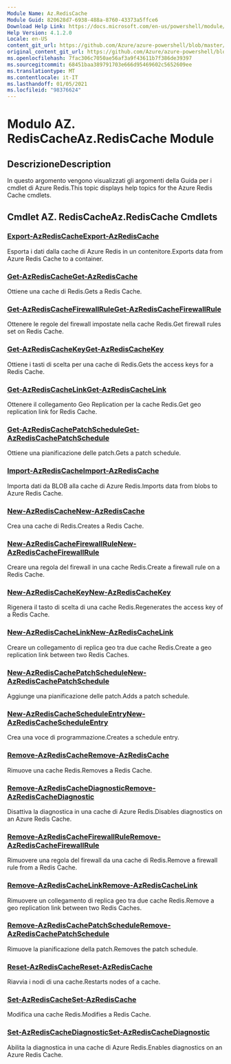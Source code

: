 ```yaml
---
Module Name: Az.RedisCache
Module Guid: 820628d7-6938-488a-8760-43373a5ffce6
Download Help Link: https://docs.microsoft.com/en-us/powershell/module/az.rediscache
Help Version: 4.1.2.0
Locale: en-US
content_git_url: https://github.com/Azure/azure-powershell/blob/master/src/RedisCache/RedisCache/help/Az.RedisCache.md
original_content_git_url: https://github.com/Azure/azure-powershell/blob/master/src/RedisCache/RedisCache/help/Az.RedisCache.md
ms.openlocfilehash: 7fac306c7050ae56af3a9f43611b7f386de39397
ms.sourcegitcommit: 68451baa389791703e666d95469602c5652609ee
ms.translationtype: MT
ms.contentlocale: it-IT
ms.lasthandoff: 01/05/2021
ms.locfileid: "98376624"
---
```

# <span data-ttu-id="8018c-101">Modulo AZ. RedisCache</span><span class="sxs-lookup"><span data-stu-id="8018c-101">Az.RedisCache Module</span></span>
## <span data-ttu-id="8018c-102">Descrizione</span><span class="sxs-lookup"><span data-stu-id="8018c-102">Description</span></span>
<span data-ttu-id="8018c-103">In questo argomento vengono visualizzati gli argomenti della Guida per i cmdlet di Azure Redis.</span><span class="sxs-lookup"><span data-stu-id="8018c-103">This topic displays help topics for the Azure Redis Cache cmdlets.</span></span>

## <span data-ttu-id="8018c-104">Cmdlet AZ. RedisCache</span><span class="sxs-lookup"><span data-stu-id="8018c-104">Az.RedisCache Cmdlets</span></span>
### [<span data-ttu-id="8018c-105">Export-AzRedisCache</span><span class="sxs-lookup"><span data-stu-id="8018c-105">Export-AzRedisCache</span></span>](Export-AzRedisCache.md)
<span data-ttu-id="8018c-106">Esporta i dati dalla cache di Azure Redis in un contenitore.</span><span class="sxs-lookup"><span data-stu-id="8018c-106">Exports data from Azure Redis Cache to a container.</span></span>

### [<span data-ttu-id="8018c-107">Get-AzRedisCache</span><span class="sxs-lookup"><span data-stu-id="8018c-107">Get-AzRedisCache</span></span>](Get-AzRedisCache.md)
<span data-ttu-id="8018c-108">Ottiene una cache di Redis.</span><span class="sxs-lookup"><span data-stu-id="8018c-108">Gets a Redis Cache.</span></span>

### [<span data-ttu-id="8018c-109">Get-AzRedisCacheFirewallRule</span><span class="sxs-lookup"><span data-stu-id="8018c-109">Get-AzRedisCacheFirewallRule</span></span>](Get-AzRedisCacheFirewallRule.md)
<span data-ttu-id="8018c-110">Ottenere le regole del firewall impostate nella cache Redis.</span><span class="sxs-lookup"><span data-stu-id="8018c-110">Get firewall rules set on Redis Cache.</span></span>

### [<span data-ttu-id="8018c-111">Get-AzRedisCacheKey</span><span class="sxs-lookup"><span data-stu-id="8018c-111">Get-AzRedisCacheKey</span></span>](Get-AzRedisCacheKey.md)
<span data-ttu-id="8018c-112">Ottiene i tasti di scelta per una cache di Redis.</span><span class="sxs-lookup"><span data-stu-id="8018c-112">Gets the access keys for a Redis Cache.</span></span>

### [<span data-ttu-id="8018c-113">Get-AzRedisCacheLink</span><span class="sxs-lookup"><span data-stu-id="8018c-113">Get-AzRedisCacheLink</span></span>](Get-AzRedisCacheLink.md)
<span data-ttu-id="8018c-114">Ottenere il collegamento Geo Replication per la cache Redis.</span><span class="sxs-lookup"><span data-stu-id="8018c-114">Get geo replication link for Redis Cache.</span></span>

### [<span data-ttu-id="8018c-115">Get-AzRedisCachePatchSchedule</span><span class="sxs-lookup"><span data-stu-id="8018c-115">Get-AzRedisCachePatchSchedule</span></span>](Get-AzRedisCachePatchSchedule.md)
<span data-ttu-id="8018c-116">Ottiene una pianificazione delle patch.</span><span class="sxs-lookup"><span data-stu-id="8018c-116">Gets a patch schedule.</span></span>

### [<span data-ttu-id="8018c-117">Import-AzRedisCache</span><span class="sxs-lookup"><span data-stu-id="8018c-117">Import-AzRedisCache</span></span>](Import-AzRedisCache.md)
<span data-ttu-id="8018c-118">Importa dati da BLOB alla cache di Azure Redis.</span><span class="sxs-lookup"><span data-stu-id="8018c-118">Imports data from blobs to Azure Redis Cache.</span></span>

### [<span data-ttu-id="8018c-119">New-AzRedisCache</span><span class="sxs-lookup"><span data-stu-id="8018c-119">New-AzRedisCache</span></span>](New-AzRedisCache.md)
<span data-ttu-id="8018c-120">Crea una cache di Redis.</span><span class="sxs-lookup"><span data-stu-id="8018c-120">Creates a Redis Cache.</span></span>

### [<span data-ttu-id="8018c-121">New-AzRedisCacheFirewallRule</span><span class="sxs-lookup"><span data-stu-id="8018c-121">New-AzRedisCacheFirewallRule</span></span>](New-AzRedisCacheFirewallRule.md)
<span data-ttu-id="8018c-122">Creare una regola del firewall in una cache Redis.</span><span class="sxs-lookup"><span data-stu-id="8018c-122">Create a firewall rule on a Redis Cache.</span></span>

### [<span data-ttu-id="8018c-123">New-AzRedisCacheKey</span><span class="sxs-lookup"><span data-stu-id="8018c-123">New-AzRedisCacheKey</span></span>](New-AzRedisCacheKey.md)
<span data-ttu-id="8018c-124">Rigenera il tasto di scelta di una cache Redis.</span><span class="sxs-lookup"><span data-stu-id="8018c-124">Regenerates the access key of a Redis Cache.</span></span>

### [<span data-ttu-id="8018c-125">New-AzRedisCacheLink</span><span class="sxs-lookup"><span data-stu-id="8018c-125">New-AzRedisCacheLink</span></span>](New-AzRedisCacheLink.md)
<span data-ttu-id="8018c-126">Creare un collegamento di replica geo tra due cache Redis.</span><span class="sxs-lookup"><span data-stu-id="8018c-126">Create a geo replication link between two Redis Caches.</span></span>

### [<span data-ttu-id="8018c-127">New-AzRedisCachePatchSchedule</span><span class="sxs-lookup"><span data-stu-id="8018c-127">New-AzRedisCachePatchSchedule</span></span>](New-AzRedisCachePatchSchedule.md)
<span data-ttu-id="8018c-128">Aggiunge una pianificazione delle patch.</span><span class="sxs-lookup"><span data-stu-id="8018c-128">Adds a patch schedule.</span></span>

### [<span data-ttu-id="8018c-129">New-AzRedisCacheScheduleEntry</span><span class="sxs-lookup"><span data-stu-id="8018c-129">New-AzRedisCacheScheduleEntry</span></span>](New-AzRedisCacheScheduleEntry.md)
<span data-ttu-id="8018c-130">Crea una voce di programmazione.</span><span class="sxs-lookup"><span data-stu-id="8018c-130">Creates a schedule entry.</span></span>

### [<span data-ttu-id="8018c-131">Remove-AzRedisCache</span><span class="sxs-lookup"><span data-stu-id="8018c-131">Remove-AzRedisCache</span></span>](Remove-AzRedisCache.md)
<span data-ttu-id="8018c-132">Rimuove una cache Redis.</span><span class="sxs-lookup"><span data-stu-id="8018c-132">Removes a Redis Cache.</span></span>

### [<span data-ttu-id="8018c-133">Remove-AzRedisCacheDiagnostic</span><span class="sxs-lookup"><span data-stu-id="8018c-133">Remove-AzRedisCacheDiagnostic</span></span>](Remove-AzRedisCacheDiagnostic.md)
<span data-ttu-id="8018c-134">Disattiva la diagnostica in una cache di Azure Redis.</span><span class="sxs-lookup"><span data-stu-id="8018c-134">Disables diagnostics on an Azure Redis Cache.</span></span>

### [<span data-ttu-id="8018c-135">Remove-AzRedisCacheFirewallRule</span><span class="sxs-lookup"><span data-stu-id="8018c-135">Remove-AzRedisCacheFirewallRule</span></span>](Remove-AzRedisCacheFirewallRule.md)
<span data-ttu-id="8018c-136">Rimuovere una regola del firewall da una cache di Redis.</span><span class="sxs-lookup"><span data-stu-id="8018c-136">Remove a firewall rule from a Redis Cache.</span></span>

### [<span data-ttu-id="8018c-137">Remove-AzRedisCacheLink</span><span class="sxs-lookup"><span data-stu-id="8018c-137">Remove-AzRedisCacheLink</span></span>](Remove-AzRedisCacheLink.md)
<span data-ttu-id="8018c-138">Rimuovere un collegamento di replica geo tra due cache Redis.</span><span class="sxs-lookup"><span data-stu-id="8018c-138">Remove a geo replication link between two Redis Caches.</span></span>

### [<span data-ttu-id="8018c-139">Remove-AzRedisCachePatchSchedule</span><span class="sxs-lookup"><span data-stu-id="8018c-139">Remove-AzRedisCachePatchSchedule</span></span>](Remove-AzRedisCachePatchSchedule.md)
<span data-ttu-id="8018c-140">Rimuove la pianificazione della patch.</span><span class="sxs-lookup"><span data-stu-id="8018c-140">Removes the patch schedule.</span></span>

### [<span data-ttu-id="8018c-141">Reset-AzRedisCache</span><span class="sxs-lookup"><span data-stu-id="8018c-141">Reset-AzRedisCache</span></span>](Reset-AzRedisCache.md)
<span data-ttu-id="8018c-142">Riavvia i nodi di una cache.</span><span class="sxs-lookup"><span data-stu-id="8018c-142">Restarts nodes of a cache.</span></span>

### [<span data-ttu-id="8018c-143">Set-AzRedisCache</span><span class="sxs-lookup"><span data-stu-id="8018c-143">Set-AzRedisCache</span></span>](Set-AzRedisCache.md)
<span data-ttu-id="8018c-144">Modifica una cache Redis.</span><span class="sxs-lookup"><span data-stu-id="8018c-144">Modifies a Redis Cache.</span></span>

### [<span data-ttu-id="8018c-145">Set-AzRedisCacheDiagnostic</span><span class="sxs-lookup"><span data-stu-id="8018c-145">Set-AzRedisCacheDiagnostic</span></span>](Set-AzRedisCacheDiagnostic.md)
<span data-ttu-id="8018c-146">Abilita la diagnostica in una cache di Azure Redis.</span><span class="sxs-lookup"><span data-stu-id="8018c-146">Enables diagnostics on an Azure Redis Cache.</span></span>

